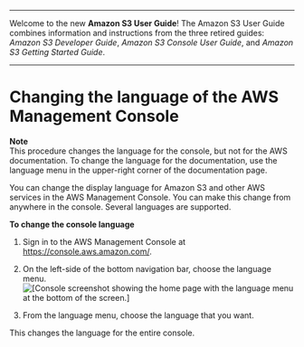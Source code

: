 --------

Welcome to the new **Amazon S3 User Guide**\! The Amazon S3 User Guide combines information and instructions from the three retired guides: *Amazon S3 Developer Guide*, *Amazon S3 Console User Guide*, and *Amazon S3 Getting Started Guide*\.

--------

# Changing the language of the AWS Management Console<a name="change-ui-language"></a>

**Note**  
This procedure changes the language for the console, but not for the AWS documentation\. To change the language for the documentation, use the language menu in the upper\-right corner of the documentation page\.

You can change the display language for Amazon S3 and other AWS services in the AWS Management Console\. You can make this change from anywhere in the console\. Several languages are supported\.

**To change the console language**

1. Sign in to the AWS Management Console at [https://console\.aws\.amazon\.com/](https://console.aws.amazon.com/)\.

1. On the left\-side of the bottom navigation bar, choose the language menu\.  
![\[Console screenshot showing the home page with the language menu at the bottom of the screen.\]](http://docs.aws.amazon.com/AmazonS3/latest/userguide/images/change-console-language.png)

1. From the language menu, choose the language that you want\.

This changes the language for the entire console\.